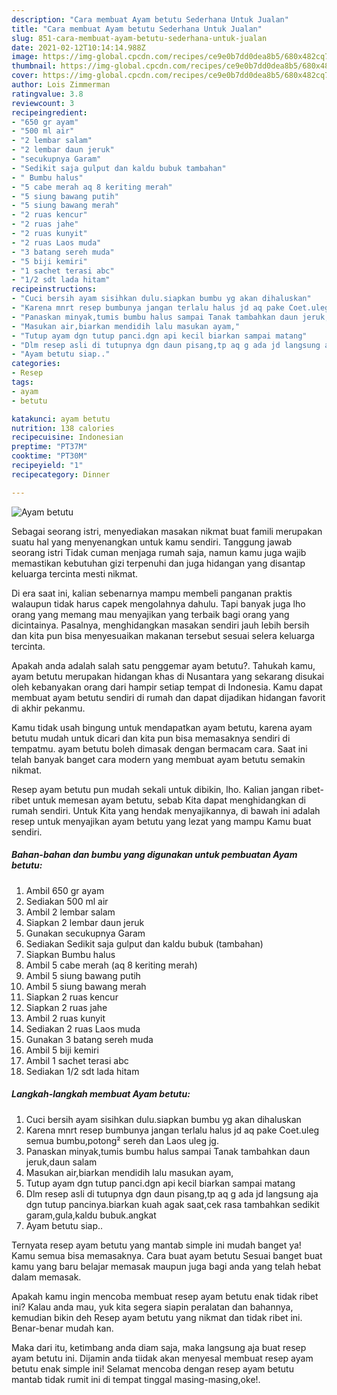 ```yaml
---
description: "Cara membuat Ayam betutu Sederhana Untuk Jualan"
title: "Cara membuat Ayam betutu Sederhana Untuk Jualan"
slug: 851-cara-membuat-ayam-betutu-sederhana-untuk-jualan
date: 2021-02-12T10:14:14.988Z
image: https://img-global.cpcdn.com/recipes/ce9e0b7dd0dea8b5/680x482cq70/ayam-betutu-foto-resep-utama.jpg
thumbnail: https://img-global.cpcdn.com/recipes/ce9e0b7dd0dea8b5/680x482cq70/ayam-betutu-foto-resep-utama.jpg
cover: https://img-global.cpcdn.com/recipes/ce9e0b7dd0dea8b5/680x482cq70/ayam-betutu-foto-resep-utama.jpg
author: Lois Zimmerman
ratingvalue: 3.8
reviewcount: 3
recipeingredient:
- "650 gr ayam"
- "500 ml air"
- "2 lembar salam"
- "2 lembar daun jeruk"
- "secukupnya Garam"
- "Sedikit saja gulput dan kaldu bubuk tambahan"
- " Bumbu halus"
- "5 cabe merah aq 8 keriting merah"
- "5 siung bawang putih"
- "5 siung bawang merah"
- "2 ruas kencur"
- "2 ruas jahe"
- "2 ruas kunyit"
- "2 ruas Laos muda"
- "3 batang sereh muda"
- "5 biji kemiri"
- "1 sachet terasi abc"
- "1/2 sdt lada hitam"
recipeinstructions:
- "Cuci bersih ayam sisihkan dulu.siapkan bumbu yg akan dihaluskan"
- "Karena mnrt resep bumbunya jangan terlalu halus jd aq pake Coet.uleg semua bumbu,potong² sereh dan Laos uleg jg."
- "Panaskan minyak,tumis bumbu halus sampai Tanak tambahkan daun jeruk,daun salam"
- "Masukan air,biarkan mendidih lalu masukan ayam,"
- "Tutup ayam dgn tutup panci.dgn api kecil biarkan sampai matang"
- "Dlm resep asli di tutupnya dgn daun pisang,tp aq g ada jd langsung aja dgn tutup pancinya.biarkan kuah agak saat,cek rasa tambahkan sedikit garam,gula,kaldu bubuk.angkat"
- "Ayam betutu siap.."
categories:
- Resep
tags:
- ayam
- betutu

katakunci: ayam betutu 
nutrition: 138 calories
recipecuisine: Indonesian
preptime: "PT37M"
cooktime: "PT30M"
recipeyield: "1"
recipecategory: Dinner

---
```



![Ayam betutu](https://img-global.cpcdn.com/recipes/ce9e0b7dd0dea8b5/680x482cq70/ayam-betutu-foto-resep-utama.jpg)

Sebagai seorang istri, menyediakan masakan nikmat buat famili merupakan suatu hal yang menyenangkan untuk kamu sendiri. Tanggung jawab seorang istri Tidak cuman menjaga rumah saja, namun kamu juga wajib memastikan kebutuhan gizi terpenuhi dan juga hidangan yang disantap keluarga tercinta mesti nikmat.

Di era  saat ini, kalian sebenarnya mampu membeli panganan praktis walaupun tidak harus capek mengolahnya dahulu. Tapi banyak juga lho orang yang memang mau menyajikan yang terbaik bagi orang yang dicintainya. Pasalnya, menghidangkan masakan sendiri jauh lebih bersih dan kita pun bisa menyesuaikan makanan tersebut sesuai selera keluarga tercinta. 



Apakah anda adalah salah satu penggemar ayam betutu?. Tahukah kamu, ayam betutu merupakan hidangan khas di Nusantara yang sekarang disukai oleh kebanyakan orang dari hampir setiap tempat di Indonesia. Kamu dapat membuat ayam betutu sendiri di rumah dan dapat dijadikan hidangan favorit di akhir pekanmu.

Kamu tidak usah bingung untuk mendapatkan ayam betutu, karena ayam betutu mudah untuk dicari dan kita pun bisa memasaknya sendiri di tempatmu. ayam betutu boleh dimasak dengan bermacam cara. Saat ini telah banyak banget cara modern yang membuat ayam betutu semakin nikmat.

Resep ayam betutu pun mudah sekali untuk dibikin, lho. Kalian jangan ribet-ribet untuk memesan ayam betutu, sebab Kita dapat menghidangkan di rumah sendiri. Untuk Kita yang hendak menyajikannya, di bawah ini adalah resep untuk menyajikan ayam betutu yang lezat yang mampu Kamu buat sendiri.

<!--inarticleads1-->

##### Bahan-bahan dan bumbu yang digunakan untuk pembuatan Ayam betutu:

1. Ambil 650 gr ayam
1. Sediakan 500 ml air
1. Ambil 2 lembar salam
1. Siapkan 2 lembar daun jeruk
1. Gunakan secukupnya Garam
1. Sediakan Sedikit saja gulput dan kaldu bubuk (tambahan)
1. Siapkan  Bumbu halus
1. Ambil 5 cabe merah (aq 8 keriting merah)
1. Ambil 5 siung bawang putih
1. Ambil 5 siung bawang merah
1. Siapkan 2 ruas kencur
1. Siapkan 2 ruas jahe
1. Ambil 2 ruas kunyit
1. Sediakan 2 ruas Laos muda
1. Gunakan 3 batang sereh muda
1. Ambil 5 biji kemiri
1. Ambil 1 sachet terasi abc
1. Sediakan 1/2 sdt lada hitam




<!--inarticleads2-->

##### Langkah-langkah membuat Ayam betutu:

1. Cuci bersih ayam sisihkan dulu.siapkan bumbu yg akan dihaluskan
1. Karena mnrt resep bumbunya jangan terlalu halus jd aq pake Coet.uleg semua bumbu,potong² sereh dan Laos uleg jg.
1. Panaskan minyak,tumis bumbu halus sampai Tanak tambahkan daun jeruk,daun salam
1. Masukan air,biarkan mendidih lalu masukan ayam,
1. Tutup ayam dgn tutup panci.dgn api kecil biarkan sampai matang
1. Dlm resep asli di tutupnya dgn daun pisang,tp aq g ada jd langsung aja dgn tutup pancinya.biarkan kuah agak saat,cek rasa tambahkan sedikit garam,gula,kaldu bubuk.angkat
1. Ayam betutu siap..




Ternyata resep ayam betutu yang mantab simple ini mudah banget ya! Kamu semua bisa memasaknya. Cara buat ayam betutu Sesuai banget buat kamu yang baru belajar memasak maupun juga bagi anda yang telah hebat dalam memasak.

Apakah kamu ingin mencoba membuat resep ayam betutu enak tidak ribet ini? Kalau anda mau, yuk kita segera siapin peralatan dan bahannya, kemudian bikin deh Resep ayam betutu yang nikmat dan tidak ribet ini. Benar-benar mudah kan. 

Maka dari itu, ketimbang anda diam saja, maka langsung aja buat resep ayam betutu ini. Dijamin anda tiidak akan menyesal membuat resep ayam betutu enak simple ini! Selamat mencoba dengan resep ayam betutu mantab tidak rumit ini di tempat tinggal masing-masing,oke!.

